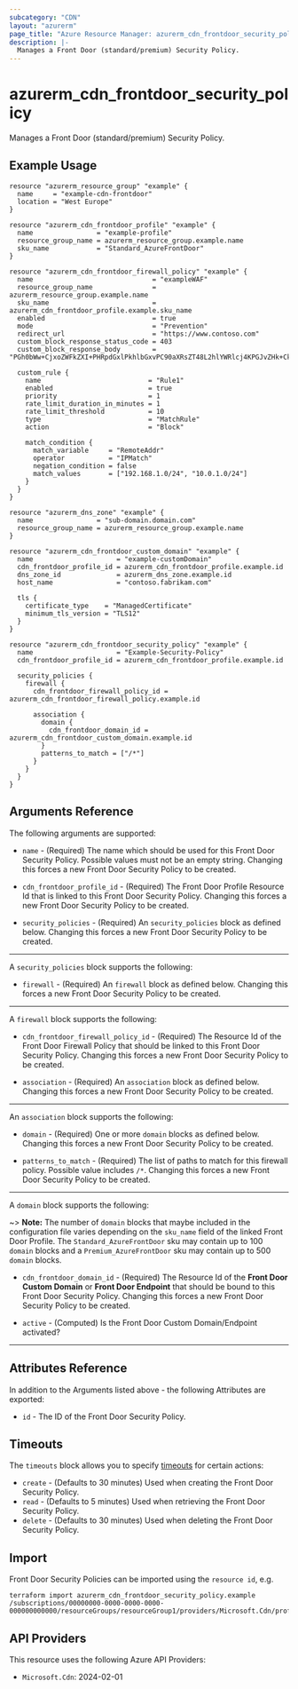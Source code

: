 ```yaml
---
subcategory: "CDN"
layout: "azurerm"
page_title: "Azure Resource Manager: azurerm_cdn_frontdoor_security_policy"
description: |-
  Manages a Front Door (standard/premium) Security Policy.
---
```


# azurerm_cdn_frontdoor_security_policy

Manages a Front Door (standard/premium) Security Policy.

## Example Usage

```hcl
resource "azurerm_resource_group" "example" {
  name     = "example-cdn-frontdoor"
  location = "West Europe"
}

resource "azurerm_cdn_frontdoor_profile" "example" {
  name                = "example-profile"
  resource_group_name = azurerm_resource_group.example.name
  sku_name            = "Standard_AzureFrontDoor"
}

resource "azurerm_cdn_frontdoor_firewall_policy" "example" {
  name                              = "exampleWAF"
  resource_group_name               = azurerm_resource_group.example.name
  sku_name                          = azurerm_cdn_frontdoor_profile.example.sku_name
  enabled                           = true
  mode                              = "Prevention"
  redirect_url                      = "https://www.contoso.com"
  custom_block_response_status_code = 403
  custom_block_response_body        = "PGh0bWw+CjxoZWFkZXI+PHRpdGxlPkhlbGxvPC90aXRsZT48L2hlYWRlcj4KPGJvZHk+CkhlbGxvIHdvcmxkCjwvYm9keT4KPC9odG1sPg=="

  custom_rule {
    name                           = "Rule1"
    enabled                        = true
    priority                       = 1
    rate_limit_duration_in_minutes = 1
    rate_limit_threshold           = 10
    type                           = "MatchRule"
    action                         = "Block"

    match_condition {
      match_variable     = "RemoteAddr"
      operator           = "IPMatch"
      negation_condition = false
      match_values       = ["192.168.1.0/24", "10.0.1.0/24"]
    }
  }
}

resource "azurerm_dns_zone" "example" {
  name                = "sub-domain.domain.com"
  resource_group_name = azurerm_resource_group.example.name
}

resource "azurerm_cdn_frontdoor_custom_domain" "example" {
  name                     = "example-customDomain"
  cdn_frontdoor_profile_id = azurerm_cdn_frontdoor_profile.example.id
  dns_zone_id              = azurerm_dns_zone.example.id
  host_name                = "contoso.fabrikam.com"

  tls {
    certificate_type    = "ManagedCertificate"
    minimum_tls_version = "TLS12"
  }
}

resource "azurerm_cdn_frontdoor_security_policy" "example" {
  name                     = "Example-Security-Policy"
  cdn_frontdoor_profile_id = azurerm_cdn_frontdoor_profile.example.id

  security_policies {
    firewall {
      cdn_frontdoor_firewall_policy_id = azurerm_cdn_frontdoor_firewall_policy.example.id

      association {
        domain {
          cdn_frontdoor_domain_id = azurerm_cdn_frontdoor_custom_domain.example.id
        }
        patterns_to_match = ["/*"]
      }
    }
  }
}
```

## Arguments Reference

The following arguments are supported:

* `name` - (Required) The name which should be used for this Front Door Security Policy. Possible values must not be an empty string. Changing this forces a new Front Door Security Policy to be created.

* `cdn_frontdoor_profile_id` - (Required) The Front Door Profile Resource Id that is linked to this Front Door Security Policy. Changing this forces a new Front Door Security Policy to be created.

* `security_policies` - (Required) An `security_policies` block as defined below. Changing this forces a new Front Door Security Policy to be created.

---

A `security_policies` block supports the following:

* `firewall` - (Required) An `firewall` block as defined below. Changing this forces a new Front Door Security Policy to be created.

---

A `firewall` block supports the following:

* `cdn_frontdoor_firewall_policy_id` - (Required) The Resource Id of the Front Door Firewall Policy that should be linked to this Front Door Security Policy. Changing this forces a new Front Door Security Policy to be created.

* `association` - (Required) An `association` block as defined below. Changing this forces a new Front Door Security Policy to be created.

---

An `association` block supports the following:

* `domain` - (Required) One or more `domain` blocks as defined below. Changing this forces a new Front Door Security Policy to be created.

* `patterns_to_match` - (Required) The list of paths to match for this firewall policy. Possible value includes `/*`. Changing this forces a new Front Door Security Policy to be created.

---

A `domain` block supports the following:

~> **Note:** The number of `domain` blocks that maybe included in the configuration file varies depending on the `sku_name` field of the linked Front Door Profile. The `Standard_AzureFrontDoor` sku may contain up to 100 `domain` blocks and a `Premium_AzureFrontDoor` sku may contain up to 500 `domain` blocks.

* `cdn_frontdoor_domain_id` - (Required) The Resource Id of the **Front Door Custom Domain** or **Front Door Endpoint** that should be bound to this Front Door Security Policy. Changing this forces a new Front Door Security Policy to be created.

* `active` - (Computed) Is the Front Door Custom Domain/Endpoint activated?

---

## Attributes Reference

In addition to the Arguments listed above - the following Attributes are exported:

* `id` - The ID of the Front Door Security Policy.

## Timeouts

The `timeouts` block allows you to specify [timeouts](https://www.terraform.io/docs/configuration/resources.html#timeouts) for certain actions:

* `create` - (Defaults to 30 minutes) Used when creating the Front Door Security Policy.
* `read` - (Defaults to 5 minutes) Used when retrieving the Front Door Security Policy.
* `delete` - (Defaults to 30 minutes) Used when deleting the Front Door Security Policy.

## Import

Front Door Security Policies can be imported using the `resource id`, e.g.

```shell
terraform import azurerm_cdn_frontdoor_security_policy.example /subscriptions/00000000-0000-0000-0000-000000000000/resourceGroups/resourceGroup1/providers/Microsoft.Cdn/profiles/profile1/securityPolicies/policy1
```

## API Providers
<!-- This section is generated, changes will be overwritten -->
This resource uses the following Azure API Providers:

* `Microsoft.Cdn`: 2024-02-01
